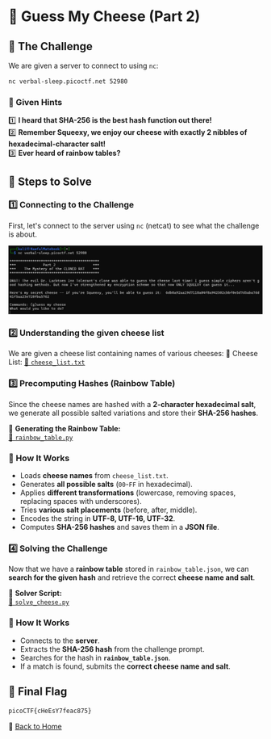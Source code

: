 # 🧀 Guess My Cheese (Part 2)

## 🧐 The Challenge  
We are given a server to connect to using `nc`:  
```bash
nc verbal-sleep.picoctf.net 52980
```

### 📝 Given Hints  
1️⃣ **I heard that SHA-256 is the best hash function out there!**  
2️⃣ **Remember Squeexy, we enjoy our cheese with exactly 2 nibbles of hexadecimal-character salt!**  
3️⃣ **Ever heard of rainbow tables?**  


## 🚀 Steps to Solve  

### 1️⃣ Connecting to the Challenge  
First, let's connect to the server using `nc` (netcat) to see what the challenge is about.  

<img src="../../assets/images/picoCTF/Crypto/GMC2/GMC2(question).png" alt="Guess My Cheese Question" width="1000" />

### 2️⃣ Understanding the given cheese list 
We are given a cheese list containing names of various cheeses:
📜 Cheese List:
[🔗 `cheese_list.txt`](../../assets/scripts/picoCTF/Crypto/GMC2/cheese_list.txt)  

### 3️⃣ Precomputing Hashes (Rainbow Table)  
Since the cheese names are hashed with a **2-character hexadecimal salt**, we generate all possible salted variations and store their **SHA-256 hashes**.  

📜 **Generating the Rainbow Table:**  
[🔗 `rainbow_table.py`](../../assets/scripts/picoCTF/Crypto/GMC2/rainbow_table.py)  

### 🔧 How It Works  
- Loads **cheese names** from `cheese_list.txt`.  
- Generates **all possible salts** (`00`-`FF` in hexadecimal).  
- Applies **different transformations** (lowercase, removing spaces, replacing spaces with underscores).  
- Tries **various salt placements** (before, after, middle).  
- Encodes the string in **UTF-8, UTF-16, UTF-32**.  
- Computes **SHA-256 hashes** and saves them in a **JSON file**.  

### 4️⃣ Solving the Challenge  
Now that we have a **rainbow table** stored in `rainbow_table.json`, we can **search for the given hash** and retrieve the correct **cheese name and salt**.  

📜 **Solver Script:**  
[🔗 `solve_cheese.py`](../../assets/scripts/picoCTF/Crypto/GMC2/solve_cheese.py)  

### 🔧 How It Works  
- Connects to the **server**.  
- Extracts the **SHA-256 hash** from the challenge prompt.  
- Searches for the hash in **`rainbow_table.json`**.  
- If a match is found, submits the **correct cheese name and salt**.

## 📜 Final Flag  

```bash
picoCTF{cHeEsY7feac875}
```

🔗 [Back to Home](../index.md)
